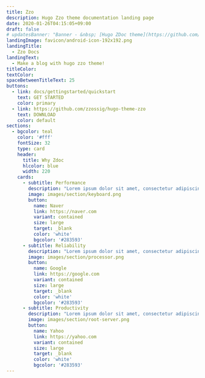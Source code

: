 ```yaml
---
title: Zzo
description: Hugo Zzo theme documentation landing page
date: 2020-01-26T04:15:05+09:00
draft: false
# updatesBanner: "Banner - &nbsp; [Hugo ZDoc theme](https://github.com/zzossig/hugo-theme-zdoc) &nbsp; just arrived"
landingImage: favicon/android-icon-192x192.png
landingTitle:
  - Zzo Docs
landingText:
  - Make a blog with hugo zzo theme!
titleColor:
textColor:
spaceBetweenTitleText: 25
buttons:
  - link: docs/gettingstarted/quickstart
    text: GET STARTED
    color: primary
  - link: https://github.com/zzossig/hugo-theme-zzo
    text: DOWNLOAD
    color: default
sections:
  - bgcolor: teal
    color: '#fff'
    fontSize: 32
    type: card
    header: 
      title: Why Zdoc
      hlcolor: blue
      width: 220
    cards:
      - subtitle: Performance
        description: "Lorem ipsum dolor sit amet, consectetur adipiscing elit. Fusce id eleifend erat. Integer eget mattis augue."
        image: images/section/keyboard.png
        button: 
          name: Naver
          link: https://naver.com
          variant: contained
          size: large
          target: _blank
          color: 'white'
          bgcolor: '#283593'
      - subtitle: Reliability
        description: "Lorem ipsum dolor sit amet, consectetur adipiscing elit. Fusce id eleifend erat. Integer eget mattis augue. Suspendisse semper laoreet tortor sed convallis. Nulla ac euismod lorem"
        image: images/section/processor.png
        button: 
          name: Google
          link: https://google.com
          variant: contained
          size: large
          target: _blank
          color: 'white'
          bgcolor: '#283593'
      - subtitle: Productivity
        description: "Lorem ipsum dolor sit amet, consectetur adipiscing elit. Fusce id eleifend erat. Integer eget mattis augue. Suspendisse semper laoreet tortor sed convallis. Nulla ac euismod lorem"
        image: images/section/root-server.png
        button: 
          name: Yahoo
          link: https://yahoo.com
          variant: contained
          size: large
          target: _blank
          color: 'white'
          bgcolor: '#283593'
---
```

